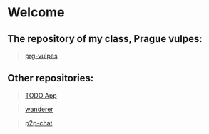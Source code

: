 # Welcome

## The repository of my class, Prague vulpes:
>[prg-vulpes](https://github.com/green-fox-academy/prg-vulpes-syllabus)

##  Other repositories:
>[TODO App](https://github.com/dypher91/todo-app)

>[wanderer](https://github.com/dypher91/wanderer-java)

>[p2p-chat](https://github.com/dypher91/p2p-chat)
